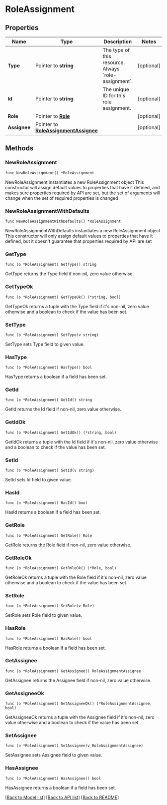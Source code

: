 # RoleAssignment

## Properties

Name | Type | Description | Notes
------------ | ------------- | ------------- | -------------
**Type** | Pointer to **string** | The type of this resource. Always &#x60;role-assignment&#x60;. | [optional] 
**Id** | Pointer to **string** | The unique ID for this role assignment. | [optional] 
**Role** | Pointer to [**Role**](Role.md) |  | [optional] 
**Assignee** | Pointer to [**RoleAssignmentAssignee**](RoleAssignmentAssignee.md) |  | [optional] 

## Methods

### NewRoleAssignment

`func NewRoleAssignment() *RoleAssignment`

NewRoleAssignment instantiates a new RoleAssignment object
This constructor will assign default values to properties that have it defined,
and makes sure properties required by API are set, but the set of arguments
will change when the set of required properties is changed

### NewRoleAssignmentWithDefaults

`func NewRoleAssignmentWithDefaults() *RoleAssignment`

NewRoleAssignmentWithDefaults instantiates a new RoleAssignment object
This constructor will only assign default values to properties that have it defined,
but it doesn't guarantee that properties required by API are set

### GetType

`func (o *RoleAssignment) GetType() string`

GetType returns the Type field if non-nil, zero value otherwise.

### GetTypeOk

`func (o *RoleAssignment) GetTypeOk() (*string, bool)`

GetTypeOk returns a tuple with the Type field if it's non-nil, zero value otherwise
and a boolean to check if the value has been set.

### SetType

`func (o *RoleAssignment) SetType(v string)`

SetType sets Type field to given value.

### HasType

`func (o *RoleAssignment) HasType() bool`

HasType returns a boolean if a field has been set.

### GetId

`func (o *RoleAssignment) GetId() string`

GetId returns the Id field if non-nil, zero value otherwise.

### GetIdOk

`func (o *RoleAssignment) GetIdOk() (*string, bool)`

GetIdOk returns a tuple with the Id field if it's non-nil, zero value otherwise
and a boolean to check if the value has been set.

### SetId

`func (o *RoleAssignment) SetId(v string)`

SetId sets Id field to given value.

### HasId

`func (o *RoleAssignment) HasId() bool`

HasId returns a boolean if a field has been set.

### GetRole

`func (o *RoleAssignment) GetRole() Role`

GetRole returns the Role field if non-nil, zero value otherwise.

### GetRoleOk

`func (o *RoleAssignment) GetRoleOk() (*Role, bool)`

GetRoleOk returns a tuple with the Role field if it's non-nil, zero value otherwise
and a boolean to check if the value has been set.

### SetRole

`func (o *RoleAssignment) SetRole(v Role)`

SetRole sets Role field to given value.

### HasRole

`func (o *RoleAssignment) HasRole() bool`

HasRole returns a boolean if a field has been set.

### GetAssignee

`func (o *RoleAssignment) GetAssignee() RoleAssignmentAssignee`

GetAssignee returns the Assignee field if non-nil, zero value otherwise.

### GetAssigneeOk

`func (o *RoleAssignment) GetAssigneeOk() (*RoleAssignmentAssignee, bool)`

GetAssigneeOk returns a tuple with the Assignee field if it's non-nil, zero value otherwise
and a boolean to check if the value has been set.

### SetAssignee

`func (o *RoleAssignment) SetAssignee(v RoleAssignmentAssignee)`

SetAssignee sets Assignee field to given value.

### HasAssignee

`func (o *RoleAssignment) HasAssignee() bool`

HasAssignee returns a boolean if a field has been set.


[[Back to Model list]](../README.md#documentation-for-models) [[Back to API list]](../README.md#documentation-for-api-endpoints) [[Back to README]](../README.md)



